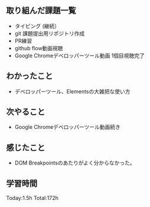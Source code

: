 ## 取り組んだ課題一覧
- タイピング (継続）
- git 課題提出用リポジトリ作成 
- PR練習
- github flow動画視聴
- Google Chromeデベロッパーツール動画 1個目視聴完了

## わかったこと
- デベロッパーツール、Elementsの大雑把な使い方

## 次やること
- Google Chromeデベロッパーツール動画続き
  
## 感じたこと
- DOM Breakpointsのあたりがよく分からなかった。

## 学習時間
Today:1.5h
Total:172h
